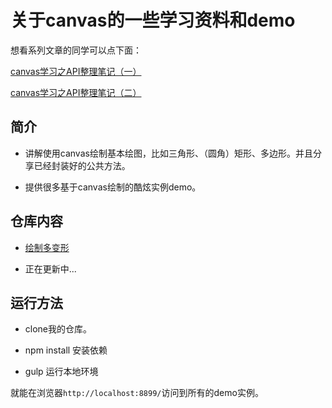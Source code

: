 # 关于canvas的一些学习资料和demo


想看系列文章的同学可以点下面：

[canvas学习之API整理笔记（一）](http://luckykun.com/work/2016-09-01/canvas-study01.html)

[canvas学习之API整理笔记（二）](http://luckykun.com/work/2016-09-01/canvas-study02.html)

## 简介

- 讲解使用canvas绘制基本绘图，比如三角形、（圆角）矩形、多边形。并且分享已经封装好的公共方法。

- 提供很多基于canvas绘制的酷炫实例demo。

## 仓库内容

- [绘制多变形](https://github.com/luckykun/About-Canvas/tree/master/canvas-polygon)

- 正在更新中...

## 运行方法

- clone我的仓库。

- npm install 安装依赖

- gulp 运行本地环境

就能在浏览器`http://localhost:8899/`访问到所有的demo实例。



